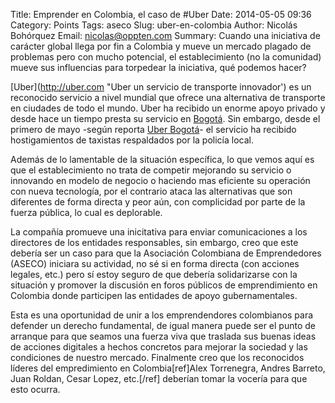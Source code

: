 Title: Emprender en Colombia, el caso de #Uber
Date: 2014-05-05 09:36
Category: Points
Tags: aseco
Slug: uber-en-colombia
Author: Nicolás Bohórquez
Email:  nicolas@oppten.com
Summary: Cuando una iniciativa de carácter global llega por fin a Colombia y mueve un mercado plagado de problemas pero con mucho potencial, el establecimiento (no la comunidad) mueve sus influencias para torpedear la iniciativa, qué podemos hacer?

[Uber](http://uber.com "Uber un servicio de transporte innovador') es un reconocido servicio a nivel mundial que ofrece una alternativa de transporte en ciudades de todo el mundo. Uber ha recibido un enorme apoyo privado y desde hace un tiempo presta su servicio en [Bogotá](https://www.uber.com/cities/bogota). Sin embargo, desde el primero de mayo -según reporta [Uber Bogotá](https://action.uber.org/bogota/)- el servicio ha recibido hostigamientos de taxistas respaldados por la policía local.

Además de lo lamentable de la situación específica, lo que vemos aquí es que el establecimiento no trata de competir mejorando su servicio o innovando en modelo de negocio o haciendo mas eficiente su operación con nueva tecnología, por el contrario ataca las alternativas que son diferentes de forma directa y peor aún, con complicidad por parte de la fuerza pública, lo cual es deplorable.

La compañía promueve una inicitativa para enviar comunicaciones a los directores de los entidades responsables, sin embargo, creo que este debería ser un caso para que la Asociación Colombiana de Emprendedores (ASECO) iniciara su actividad, no sé si en forma directa (con acciones legales, etc.) pero sí estoy seguro de que debería solidarizarse con la situación y promover la discusión en foros públicos de emprendimiento en Colombia donde participen las entidades de apoyo gubernamentales.

Esta es una oportunidad de unir a los emprendendores colombianos para defender un derecho fundamental, de igual manera puede ser el punto de arranque para que seamos una fuerza viva que traslada sus buenas ideas de acciones digitales a hechos concretos para mejorar la sociedad y las condiciones de nuestro mercado. Finalmente creo que los reconocidos líderes del empredimiento en Colombia[ref]Alex Torrenegra, Andres Barreto, Juan Roldan, Cesar Lopez, etc.[/ref] deberían tomar la vocería para que esto ocurra.
